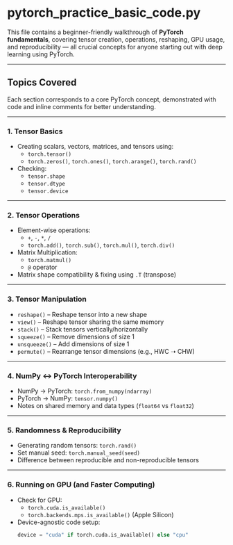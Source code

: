 # pytorch_practice_basic_code.py

This file contains a beginner-friendly walkthrough of **PyTorch fundamentals**, covering tensor creation, operations, reshaping, GPU usage, and reproducibility — all crucial concepts for anyone starting out with deep learning using PyTorch.

---

## Topics Covered

Each section corresponds to a core PyTorch concept, demonstrated with code and inline comments for better understanding.

---

###  1. Tensor Basics
- Creating scalars, vectors, matrices, and tensors using:
  - `torch.tensor()`
  - `torch.zeros()`, `torch.ones()`, `torch.arange()`, `torch.rand()`
- Checking:
  - `tensor.shape`
  - `tensor.dtype`
  - `tensor.device`

---

###  2. Tensor Operations
- Element-wise operations:
  - `+`, `-`, `*`, `/`
  - `torch.add()`, `torch.sub()`, `torch.mul()`, `torch.div()`
- Matrix Multiplication:
  - `torch.matmul()`
  - `@` operator
- Matrix shape compatibility & fixing using `.T` (transpose)

---

###  3. Tensor Manipulation
- `reshape()` – Reshape tensor into a new shape
- `view()` – Reshape tensor sharing the same memory
- `stack()` – Stack tensors vertically/horizontally
- `squeeze()` – Remove dimensions of size 1
- `unsqueeze()` – Add dimensions of size 1
- `permute()` – Rearrange tensor dimensions (e.g., HWC ➝ CHW)

---

###  4. NumPy ↔ PyTorch Interoperability
- NumPy → PyTorch: `torch.from_numpy(ndarray)`
- PyTorch → NumPy: `tensor.numpy()`
- Notes on shared memory and data types (`float64` vs `float32`)

---

###  5. Randomness & Reproducibility
- Generating random tensors: `torch.rand()`
- Set manual seed: `torch.manual_seed(seed)`
- Difference between reproducible and non-reproducible tensors

---

###  6. Running on GPU (and Faster Computing)
- Check for GPU:
  - `torch.cuda.is_available()`
  - `torch.backends.mps.is_available()` (Apple Silicon)
- Device-agnostic code setup:
  ```python
  device = "cuda" if torch.cuda.is_available() else "cpu"
